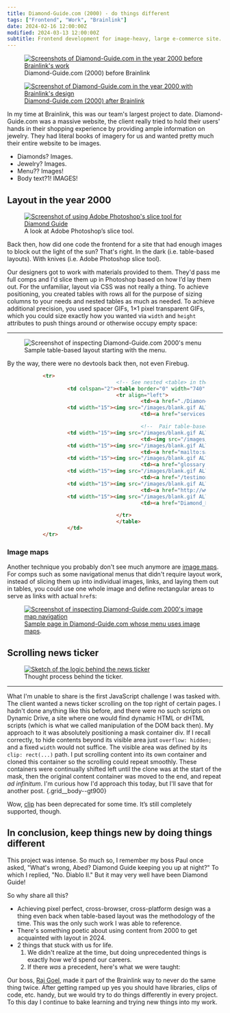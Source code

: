 ```yaml
---
title: Diamond-Guide.com (2000) - do things different
tags: ["Frontend", "Work", "Brainlink"]
date: 2024-02-16 12:00:00Z
modified: 2024-03-13 12:00:00Z
subtitle: Frontend development for image-heavy, large e-commerce site.
---
```


<figure
  class="figure figure--img figure--img--before-after figure--img--before grid__left-right grid__left-right--left grid__figure"
>
  <a href="/blog-images/diamond-guide-before-brainlink-crop.png"><img
    class="figure__img"
    src="/blog-images/diamond-guide-before-brainlink-crop.png"
    alt="Screenshots of Diamond-Guide.com in the year 2000 before Brainlink's work"
  /></a>
  <figcaption>Diamond-Guide.com (2000) before Brainlink</figcaption>
</figure>
<figure
  class="figure figure--img figure--img--before-after figure--img--after grid__left-right grid__left-right--right grid__figure"
>
  <a href="/blog-images/diamond-guide-after-brainlink-crop.png"><img
    class="figure__img"
    src="/blog-images/diamond-guide-after-brainlink-crop.png"
    alt="Screenshot of Diamond-Guide.com in the year 2000 with Brainlink's design"
  /></a>
  <figcaption><a href="https://web.archive.org/web/20001109143500/http://www.diamond-guide.com/">Diamond-Guide.com (2000) after Brainlink</a></figcaption>
</figure>

In my time at Brainlink, this was our team's largest project to date. Diamond-Guide.com was a massive website, the client really tried to hold their users' hands in their shopping experience by providing ample information on jewelry. They had literal books of imagery for us and wanted pretty much their entire website to be images.

- Diamonds? Images.
- Jewelry? Images.
- Menu?? Images!
- Body text?1! IMAGES!

<!-- TODO: animated image of slapping images on either the site or the sun -->

## Layout in the year 2000

<div class="p grid__body-to-right--gt900">

<figure class="figure figure--img figure--img--text-wrap">
  <a href="/blog-images/diamond-guide-slice-tool-sample.png"><img
    src="/blog-images/diamond-guide-slice-tool-sample.png"
    alt="Screenshot of using Adobe Photoshop's slice tool for Diamond Guide"
    class="figure__img"
  /></a>
  <figcaption>A look at Adobe Photoshop&rsquo;s slice tool.</figcaption>
</figure>

Back then, how did one code the frontend for a site that had enough images to block out the light of the sun? That's right. In the dark (i.e. table-based layouts). With knives (i.e. Adobe Photoshop slice tool).

<!-- <figure class="figure figure--img figure--img--text-wrap">
  <img
    src="/blog-images/diamond-guide-inspect-element.png"
    alt="Screenshot of inspecting Diamond-Guide.com 2000's menu"
    class="figure__img"
  />
  <figcaption>Sample table-based layout starting with the menu.</figcaption>
</figure> -->

Our designers got to work with materials provided to them. They'd pass me full comps and I'd slice them up in Photoshop based on how I&rsquo;d lay them out. For the unfamiliar, layout via CSS was not really a thing. To achieve positioning, you created tables with rows all for the purpose of sizing columns to your needs and nested tables as much as needed. To achieve additional precision, you used spacer GIFs, 1&times;1 pixel transparent GIFs, which you could size exactly how you wanted via `width` and `height` attributes to push things around or otherwise occupy empty space:

</div>

<hr class="grid__row-reset">

<figure class="figure figure--img figure--img--body grid__figure">
  <img
    src="/blog-images/diamond-guide-inspect-element.png"
    alt="Screenshot of inspecting Diamond-Guide.com 2000's menu"
    class="figure__img figure--img--body__img"
  />
  <figcaption>Sample table-based layout starting with the menu.</figcaption>
</figure>

<aside class="tangent">
  By the way, there were no devtools back then, not even Firebug.
</aside>

<figure class="figure figure--code grid__full">

```html {.code .code--full .grid__full__extended-body}
      <tr>
                              <!-- See nested <table> in the table cell below -->
              <td colspan="2"><table border="0" width="740" cellspacing="0" cellpadding="0">
                              <tr align="left">
                                      <td><a href="./Diamond_Education/about.html"><img src="/images/top_aboutus.gif" alt="" border="0"></a></td>
              <td width="15"><img src="/images/blank.gif ALT=" " width="15" height="1"></td>
                                      <td><a href="services.html"><img src="/images/top_policiesandservices.gif" alt="" width="98" height="20" border="0"></a></td>

                                      <!--  Pair table-based layout with blank.gif for achieving pixel perfect precision -->
              <td width="15"><img src="/images/blank.gif ALT=" " width="15" height="1"></td>
                                      <td><img src="/images/top_8003209670.gif" alt="" width="75" height="20"></td>
              <td width="15"><img src="/images/blank.gif ALT=" " width="15" height="1"></td>
                                      <td><a href="mailto:sales@diamond-guide.com"><img src="/images/top_emailus.gif" alt="" width="54" height="20" border="0"></a></td>
              <td width="15"><img src="/images/blank.gif ALT=" " width="15" height="1"></td>
                                      <td><a href="glossary-1.html"><img src="/images/top_glossary.gif" alt="" width="48" height="20" border="0"></a></td>
              <td width="15"><img src="/images/blank.gif ALT=" " width="15" height="1"></td>
                                      <td><a href="/testimonials.html"><img src="/images/top_testimonials.gif" alt="" border="0"></a></td>
              <td width="15"><img src="/images/blank.gif ALT=" " width="15" height="1"></td>
                                      <td><a href="http://www.gembeat.com/cgi-bin/gembeat/ord/basket"><img src="/images/top_shoppingcart.gif" alt="" width="74" height="20" border="0"></a></td>
              <td width="15"><img src="/images/blank.gif ALT=" " width="15" height="1"></td>
                                      <td><a href="Diamond_Education"><img src="/images/top_learningcenter.gif" alt="" width="81" height="20" border="0"></a></td>

                              </tr>
                              </table>
              </td>
      </tr>

```

</figure>

### Image maps

Another technique you probably don't see much anymore are [image maps](https://developer.mozilla.org/en-US/docs/Web/HTML/Element/map). For comps such as some navigational menus that didn't require layout work, instead of slicing them up into individual images, links, and laying them out in tables, you could use one whole image and define rectangular areas to serve as links with actual `href`s:

<figure class="figure figure--img figure--img--body grid__figure">
  <a href="/blog-images/diamond-guide-image-map.png"><img
    src="/blog-images/diamond-guide-image-map.png"
    alt="Screenshot of inspecting Diamond-Guide.com 2000's image map navigation"
    class="figure__img figure--img--body__img"
  /></a>
  <figcaption><a href="https://web.archive.org/web/20010425223234/http://www.diamond-guide.com/Diamond_Education/">Sample page in Diamond-Guide.com whose menu uses image maps</a>.</figcaption>
</figure>

<!-- <div class="p grid__body-to-right--gt900">

<figure class="figure figure--img figure--img--text-wrap">
  <a href="/blog-images/diamond-guide-image-map.png"><img
    src="/blog-images/diamond-guide-image-map.png"
    alt="Screenshot of inspecting Diamond-Guide.com 2000's image map navigation"
    class="figure__img figure--img--body__img"
  /></a>
  <figcaption>Sample menu using image maps.</figcaption>
</figure>

Another technique you probably don't see much anymore are [image maps](https://developer.mozilla.org/en-US/docs/Web/HTML/Element/map). For comps such as some navigational menus that didn't require layout work, instead of slicing them up into individual images, links, and laying them out in tables, you could use one whole image and define rectangular areas to serve as links with actual `href`s:

</div> -->

## Scrolling news ticker

<!-- TODO: consider background color for images, e.g. this one is transparent -->
<figure class="figure figure--img figure--img--body grid__figure grid__body-left-to-right-more">
  <a href="/blog-images/news-ticker-sketch-psd.png"><img
    src="/blog-images/news-ticker-sketch-psd.png"
    alt="Sketch of the logic behind the news ticker"
    class="figure__img figure--img--body__img"
  /></a>
  <figcaption>Thought process behind the ticker.</figcaption>
</figure>

<hr class="grid__row-reset grid__row-reset--tangent">

What I'm unable to share is the first JavaScript challenge I was tasked with. The client wanted a news ticker scrolling on the top right of certain pages. I hadn't done anything like this before, and there were no such scripts on Dynamic Drive, a site where one would find dynamic HTML or dHTML scripts (which is what we called manipulation of the DOM back then). My approach to it was absolutely positioning a mask container div. If I recall correctly, to hide contents beyond its visible area just `overflow: hidden;` and a fixed `width` would not suffice. The visible area was defined by its `clip: rect(...)` path. I put scrolling content into its own container and cloned this container so the scrolling could repeat smoothly. These containers were continually shifted left until the clone was at the start of the mask, then the original content container was moved to the end, and repeat _ad infinitum_. I'm curious how I'd approach this today, but I'll save that for another post. {.grid__body--gt900}

<aside class="tangent">Wow, <a href="https://developer.mozilla.org/en-US/docs/Web/CSS/clip">clip</a> has been deprecated for some time. It&rsquo;s still completely supported, though.</aside>

<!-- <figure class="figure figure--img figure--img--body grid__figure">
  <a href="/blog-images/news-ticker-sketch-psd.png"><img
    src="/blog-images/news-ticker-sketch-psd.png"
    alt="Sketch of the logic behind the news ticker"
    class="figure__img figure--img--body__img"
  /></a>
  <figcaption>Thought process behind the ticker.</figcaption>
</figure> -->

## In conclusion, keep things new by doing things different

This project was intense. So much so, I remember my boss Paul once asked, "What's wrong, Abed? Diamond Guide keeping you up at night?" To which I replied, "No. Diablo II." But it may very well have been Diamond Guide!

So why share all this?

- Achieving pixel perfect, cross-browser, cross-platform design was a thing even back when table-based layout was the methodology of the time. This was the only such work I was able to reference.
- There's something poetic about using content from 2000 to get acquainted with layout in 2024.
- 2 things that stuck with us for life.
  1) We didn't realize at the time, but doing unprecedented things is exactly how we'd spend our careers.
  2) If there _was_ a precedent, here's what we were taught:

Our boss, <a href="https://www.linkedin.com/in/rajgoel/">Raj Goel</a>, made it part of the Brainlink way to never do the same thing twice. After getting ramped up yes you should have libraries, clips of code, etc. handy, but we would try to do things differently in every project. To this day I continue to bake learning and trying new things into my work.
